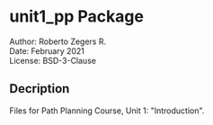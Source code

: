 # unit1_pp Package

Author: Roberto Zegers R.  
Date: February 2021  
License: BSD-3-Clause  

## Decription

Files for Path Planning Course, Unit 1: "Introduction".  





